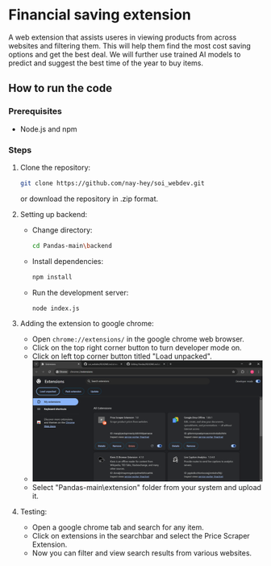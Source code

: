 # Financial saving extension

A web extension that assists useres in viewing products from across websites and filtering them. This will help them find the most cost saving options and get the best deal.
We will further use trained AI models to predict and suggest the best time of the year to buy items.

## How to run the code

### Prerequisites
- Node.js and npm

### Steps
1. Clone the repository:
    ```bash
    git clone https://github.com/nay-hey/soi_webdev.git
    ```
    or download the repository in .zip format.

2. Setting up backend:
    - Change directory:
        ```bash
        cd Pandas-main\backend
        ```
    - Install dependencies:
        ```bash
        npm install
        ```
   
    - Run the development server:
        ```bash
        node index.js
        ```
3. Adding the extension to google chrome:
    - Open `chrome://extensions/` in the google chrome web browser.
    - Click on the top right corner button to turn developer mode on.
    - Click on left top corner button titled "Load unpacked".
    - ![Extension](/Extensions.png)
    - Select "Pandas-main\extension" folder from your system and upload it.

4. Testing:
    - Open a google chrome tab and search for any item.
    - Click on extensions in the searchbar and select the Price Scraper Extension.
    - Now you can filter and view search results from various websites.
